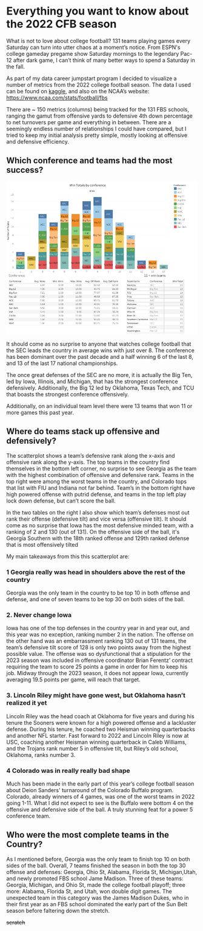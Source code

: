 # Everything you want to know about the 2022 CFB season

What is not to love about college football? 131 teams playing games every Saturday can turn into utter chaos at a moment’s notice. From ESPN's college gameday pregame show Saturday mornings to the legendary Pac-12 after dark game, I can’t think of many better ways to spend a Saturday in the fall. 

As part of my data career jumpstart program I decided to visualize a number of metrics from the 2022 college football season.  The data I used can be found on [kaggle](https://www.kaggle.com/datasets/jeffgallini/college-football-team-stats-2019/code), and also on the NCAA’s website: <https://www.ncaa.com/stats/football/fbs>

There are ~ 150 metrics (columns) being tracked for the 131 FBS schools, ranging the gamut from offensive yards to defensive 4th down percentage to net turnovers per game and everything in between. There are a seemingly endless number of relationships I could have compared, but I tried to keep my initial analysis pretty simple, mostly looking at offensive and defensive efficiency. 

## Which conference and teams had the most success? ##

<img src="images/conference_wins.png?raw=true"/>

It should come as no surprise to anyone that watches college football that the SEC leads the country in average wins with just over 8. The conference has been dominant over the past decade and a half winning 6 of the last 8, and 13 of the last 17 national championships. 

The once great defenses of the SEC are no more, it is actually the Big Ten, led by Iowa, Illinois, and Michigan, that has the strongest conference defensively. Additionally, the Big 12 led by Oklahoma, Texas Tech, and TCU that boasts the strongest conference offensively.

Additionally, on an individual team level there were 13 teams that won 11 or more games this past year. 


## Where do teams stack up offensive and defensively? ##


The scatterplot shows a team’s defensive rank along the x-axis and offensive rank along the y-axis. The top teams in the country find themselves in the bottom left corner, no surprise to see Georgia as the team with the highest combination of offensive and defensive rank. Teams in the top right were among the worst teams in the country, and Colorado tops that list with FIU and Indiana not far behind. Team’s in the bottom right have high powered offense with putrid defense, and teams in the top left play lock down defense, but can’t score the ball. 

In the two tables on the right I also show which team’s defenses most out rank their offense (defensive tilt) and vice versa (offensive tilt). It should come as no surprise that Iowa has the most defensive minded team, with a ranking of 2 and 130 (out of 131). On the offensive side of the ball, it's Georgia Southern with the 18th ranked offense and 129th ranked defense that is most offensively tilted

My main takeaways from this this scatterplot are:
### 1 Georgia really was head in shoulders above the rest of the country ###
Georgia was the only team in the country to be top 10 in both offense and defense, and one of seven teams to be top 30 on both sides of the ball.
### 2. Never change Iowa ###
Iowa has one of the top defenses in the country year in and year out, and this year was no exception, ranking number 2 in the nation. The offense on the other hand was an embarrassment ranking 130 out of 131 teams, the team’s defensive tilt score of 128 is only two points away from the highest possible value. The offense was so dysfunctional that a stipulation for the 2023 season was included in offensive coordinator Brian Ferentz’ contract requiring the team to score 25 points a game in order for him to keep his job. Midway through the 2023 season, it does not appear Iowa, currently averaging 19.5 points per game, will reach that target.
### 3. Lincoln Riley might have gone west, but Oklahoma hasn’t realized it yet ###
Lincoln Riley was the head coach at Oklahoma for five years and during his tenure the Sooners were known for a high powered offense and a lackluster defense. During his tenure, he coached two Heisman winning quarterbacks and another NFL starter. Fast forward to 2022 and Lincoln Riley is now at USC, coaching another Heisman winning quarterback in Caleb Williams, and the Trojans rank number 5 in offensive tilt, but Riley’s old school, Oklahoma, ranks number 3.
### 4 Colorado was in really really bad shape ###
Much has been made in the early part of this year’s college football season about Deion Sanders' turnaround of the Colorado Buffalo program. Colorado, already winners of 4 games, was one of the worst teams in 2022 going 1-11. What I did not expect to see is the Buffalo were bottom 4 on the offensive and defensive side of the ball. A truly stunning feat for a power 5 conference team. 

## Who were the most complete teams in the Country? ##

As I mentioned before, Georgia was the only team to finish top 10 on both sides of the ball. Overall, 7 teams finished the season in both the top 30 offense and defenses: Georgia, Ohio St, Alabama, Florida St, Michigan,Utah, and newly promoted FBS school Jame Madison. Three of these teams: Georgia, Michigan, and Ohio St, made the college football playoff; three more: Alabama, Florida St, and Utah, won double digit games. The unexpected team in this category was the James Madison Dukes, who in their first year as an FBS school dominated the early part of the Sun Belt season before faltering down the stretch.

~~scratch~~


